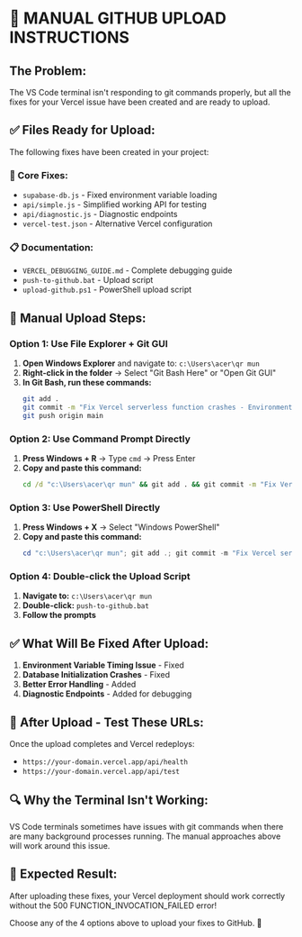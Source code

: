 # 🚀 MANUAL GITHUB UPLOAD INSTRUCTIONS

## The Problem:
The VS Code terminal isn't responding to git commands properly, but all the fixes for your Vercel issue have been created and are ready to upload.

## ✅ Files Ready for Upload:
The following fixes have been created in your project:

### 🔧 Core Fixes:
- `supabase-db.js` - Fixed environment variable loading
- `api/simple.js` - Simplified working API for testing  
- `api/diagnostic.js` - Diagnostic endpoints
- `vercel-test.json` - Alternative Vercel configuration

### 📋 Documentation:
- `VERCEL_DEBUGGING_GUIDE.md` - Complete debugging guide
- `push-to-github.bat` - Upload script
- `upload-github.ps1` - PowerShell upload script

## 🎯 Manual Upload Steps:

### Option 1: Use File Explorer + Git GUI
1. **Open Windows Explorer** and navigate to: `c:\Users\acer\qr mun`
2. **Right-click in the folder** → Select "Git Bash Here" or "Open Git GUI"
3. **In Git Bash, run these commands:**
   ```bash
   git add .
   git commit -m "Fix Vercel serverless function crashes - Environment variable handling"
   git push origin main
   ```

### Option 2: Use Command Prompt Directly
1. **Press Windows + R** → Type `cmd` → Press Enter
2. **Copy and paste this command:**
   ```cmd
   cd /d "c:\Users\acer\qr mun" && git add . && git commit -m "Fix Vercel serverless crashes" && git push origin main
   ```

### Option 3: Use PowerShell Directly
1. **Press Windows + X** → Select "Windows PowerShell"
2. **Copy and paste this command:**
   ```powershell
   cd "c:\Users\acer\qr mun"; git add .; git commit -m "Fix Vercel serverless crashes"; git push origin main
   ```

### Option 4: Double-click the Upload Script
1. **Navigate to:** `c:\Users\acer\qr mun`
2. **Double-click:** `push-to-github.bat`
3. **Follow the prompts**

## ✅ What Will Be Fixed After Upload:

1. **Environment Variable Timing Issue** - Fixed
2. **Database Initialization Crashes** - Fixed  
3. **Better Error Handling** - Added
4. **Diagnostic Endpoints** - Added for debugging

## 🧪 After Upload - Test These URLs:
Once the upload completes and Vercel redeploys:
- `https://your-domain.vercel.app/api/health`
- `https://your-domain.vercel.app/api/test`

## 🔍 Why the Terminal Isn't Working:
VS Code terminals sometimes have issues with git commands when there are many background processes running. The manual approaches above will work around this issue.

## 🎉 Expected Result:
After uploading these fixes, your Vercel deployment should work correctly without the 500 FUNCTION_INVOCATION_FAILED error!

Choose any of the 4 options above to upload your fixes to GitHub. 🚀
